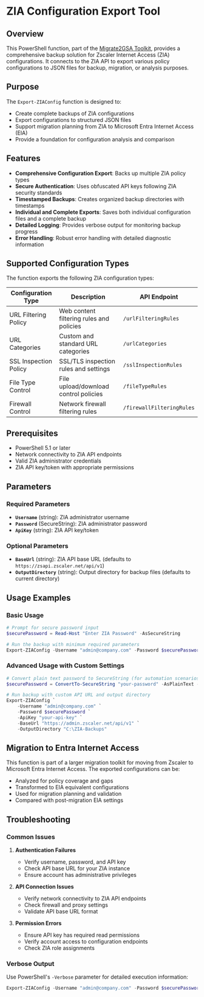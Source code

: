 # ZIA Configuration Export Tool

## Overview

This PowerShell function, part of the [Migrate2GSA Toolkit](https://github.com/microsoft/Migrate2GSA), provides a comprehensive backup solution for Zscaler Internet Access (ZIA) configurations. It connects to the ZIA API to export various policy configurations to JSON files for backup, migration, or analysis purposes.

## Purpose

The `Export-ZIAConfig` function is designed to:

- Create complete backups of ZIA configurations
- Export configurations to structured JSON files
- Support migration planning from ZIA to Microsoft Entra Internet Access (EIA)
- Provide a foundation for configuration analysis and comparison

## Features

- **Comprehensive Configuration Export**: Backs up multiple ZIA policy types
- **Secure Authentication**: Uses obfuscated API keys following ZIA security standards
- **Timestamped Backups**: Creates organized backup directories with timestamps
- **Individual and Complete Exports**: Saves both individual configuration files and a complete backup
- **Detailed Logging**: Provides verbose output for monitoring backup progress
- **Error Handling**: Robust error handling with detailed diagnostic information

## Supported Configuration Types

The function exports the following ZIA configuration types:

| Configuration Type | Description | API Endpoint |
|-------------------|-------------|--------------|
| URL Filtering Policy | Web content filtering rules and policies | `/urlFilteringRules` |
| URL Categories | Custom and standard URL categories | `/urlCategories` |
| SSL Inspection Policy | SSL/TLS inspection rules and settings | `/sslInspectionRules` |
| File Type Control | File upload/download control policies | `/fileTypeRules` |
| Firewall Control | Network firewall filtering rules | `/firewallFilteringRules` |

## Prerequisites

- PowerShell 5.1 or later
- Network connectivity to ZIA API endpoints
- Valid ZIA administrator credentials
- ZIA API key/token with appropriate permissions

## Parameters

### Required Parameters

- **`Username`** (string): ZIA administrator username
- **`Password`** (SecureString): ZIA administrator password
- **`ApiKey`** (string): ZIA API key/token

### Optional Parameters

- **`BaseUrl`** (string): ZIA API base URL (defaults to `https://zsapi.zscaler.net/api/v1`)
- **`OutputDirectory`** (string): Output directory for backup files (defaults to current directory)

## Usage Examples

### Basic Usage

```powershell
# Prompt for secure password input
$securePassword = Read-Host "Enter ZIA Password" -AsSecureString

# Run the backup with minimum required parameters
Export-ZIAConfig -Username "admin@company.com" -Password $securePassword -ApiKey "your-api-key"
```

### Advanced Usage with Custom Settings

```powershell
# Convert plain text password to SecureString (for automation scenarios)
$securePassword = ConvertTo-SecureString "your-password" -AsPlainText -Force

# Run backup with custom API URL and output directory
Export-ZIAConfig `
    -Username "admin@company.com" `
    -Password $securePassword `
    -ApiKey "your-api-key" `
    -BaseUrl "https://admin.zscaler.net/api/v1" `
    -OutputDirectory "C:\ZIA-Backups"
```

## Migration to Entra Internet Access

This function is part of a larger migration toolkit for moving from Zscaler to Microsoft Entra Internet Access. The exported configurations can be:

- Analyzed for policy coverage and gaps
- Transformed to EIA equivalent configurations
- Used for migration planning and validation
- Compared with post-migration EIA settings

## Troubleshooting

### Common Issues

1. **Authentication Failures**
   - Verify username, password, and API key
   - Check API base URL for your ZIA instance
   - Ensure account has administrative privileges

2. **API Connection Issues**
   - Verify network connectivity to ZIA API endpoints
   - Check firewall and proxy settings
   - Validate API base URL format

3. **Permission Errors**
   - Ensure API key has required read permissions
   - Verify account access to configuration endpoints
   - Check ZIA role assignments

### Verbose Output

Use PowerShell's `-Verbose` parameter for detailed execution information:

```powershell
Export-ZIAConfig -Username "admin@company.com" -Password $securePassword -ApiKey "your-api-key" -Verbose
```

